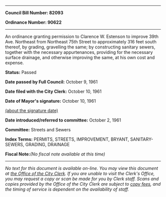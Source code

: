 

********

**Council Bill Number: 82093**
   
**Ordinance Number: 90622**
********

 An ordinance granting permission to Clarence W. Estenson to improve 39th Ave. Northeast from Northeast 75th Street to approximately 316 feet south thereof, by grading, gravelling the same; by constructing sanitary sewers, together with the necessary appurtenances, providing for the necessary surface drainage, and otherwise improving the same, at his own cost and expense.

**Status:** Passed
   
**Date passed by Full Council:** October 9, 1961
   
**Date filed with the City Clerk:** October 10, 1961
   
**Date of Mayor's signature:** October 10, 1961
   
[(about the signature date)](/~public/approvaldate.htm)
   
   
   
**Date introduced/referred to committee:** October 2, 1961
   
**Committee:** Streets and Sewers
   
   
**Index Terms:** PERMITS, STREETS, IMPROVEMENT, BRYANT, SANITARY-SEWERS, GRADING, DRAINAGE

**Fiscal Note:**_(No fiscal note available at this time)_
********

_No text for this document is available on-line. You may view this document at [the Office of the City Clerk](http://www.seattle.gov/leg/clerk/contactUs.htm). If you are unable to visit the Clerk's Office, you may request a copy or scan be made for you by Clerk staff. Scans and copies provided by the Office of the City Clerk are subject to [copy fees](http://clerk.seattle.gov/~public/clerkfees.htm), and the timing of service is dependent on the availability of staff._

